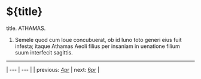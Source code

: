 # ${title}

title. ATHAMAS.



1. Semele quod cum Ioue concubuerat, ob id Iuno toto generi eius fuit infesta; itaque Athamas Aeoli filius per insaniam in uenatione filium suum interfecit sagittis.



---

| --- | --- |
| previous: [4pr](../4pr/) | next: [6pr](../6pr/) |